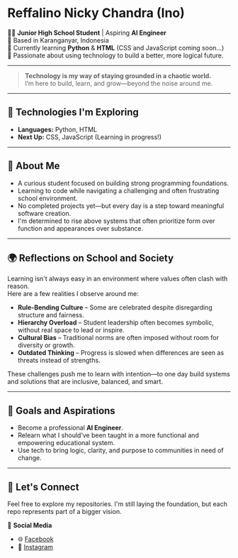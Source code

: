 # Reffalino Nicky Chandra (Ino)

👨‍💻 **Junior High School Student** | Aspiring **AI Engineer**  
📍 Based in Karanganyar, Indonesia  
🌱 Currently learning **Python** & **HTML** (CSS and JavaScript coming soon...)  
🚀 Passionate about using technology to build a better, more logical future.

---

> **Technology is my way of staying grounded in a chaotic world.**  
> I’m here to build, learn, and grow—beyond the noise around me.

---

## 🔧 Technologies I'm Exploring
- **Languages:** Python, HTML
- **Next Up:** CSS, JavaScript (Learning in progress!)

---

## 🧠 About Me
- A curious student focused on building strong programming foundations.
- Learning to code while navigating a challenging and often frustrating school environment.
- No completed projects yet—but every day is a step toward meaningful software creation.
- I'm determined to rise above systems that often prioritize form over function and appearances over substance.

---

## 🌍 Reflections on School and Society
Learning isn't always easy in an environment where values often clash with reason.  
Here are a few realities I observe around me:

- **Rule-Bending Culture** – Some are celebrated despite disregarding structure and fairness.
- **Hierarchy Overload** – Student leadership often becomes symbolic, without real space to lead or inspire.
- **Cultural Bias** – Traditional norms are often imposed without room for diversity or growth.
- **Outdated Thinking** – Progress is slowed when differences are seen as threats instead of strengths.

These challenges push me to learn with intention—to one day build systems and solutions that are inclusive, balanced, and smart.

---

## 🔮 Goals and Aspirations
- Become a professional **AI Engineer**.
- Relearn what I should’ve been taught in a more functional and empowering educational system.
- Use tech to bring logic, clarity, and purpose to communities in need of change.

---

## 🤝 Let's Connect
Feel free to explore my repositories. I'm still laying the foundation, but each repo represents part of a bigger vision.

📱 **Social Media**  
- 🌐 [Facebook](https://www.facebook.com/reffalino.chandra.)  
- 📸 [Instagram](https://www.instagram.com/nicky_ino/)
